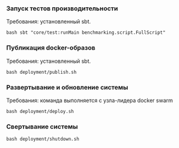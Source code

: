 ### Запуск тестов производительности
Требования: установленный sbt.
```shell script
bash sbt "core/test:runMain benchmarking.script.FullScript"
```
### Публикация docker-образов
Требования: установленный sbt.
```shell script
bash deployment/publish.sh
```
### Развертывание и обновление системы
Требования: команда выполняется с узла-лидера docker swarm 
```shell script
bash deployment/deploy.sh
```
### Свертывание системы
```shell script
bash deployment/shutdown.sh
```